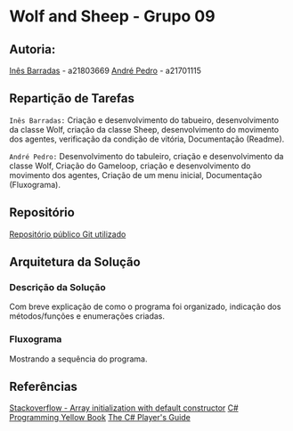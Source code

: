 # Wolf and Sheep - Grupo 09

## Autoria:
[Inês Barradas](https://github.com/kiray96) - a21803669
[André Pedro](https://github.com/andre-pedro) - a21701115  

## Repartição de Tarefas
```Inês Barradas:``` Criação e desenvolvimento do tabueiro, desenvolvimento da classe Wolf, criação da classe Sheep, desenvolvimento do movimento dos agentes, 
verificação da condição de vitória, Documentação (Readme).

```André Pedro:``` Desenvolvimento do tabuleiro, criação e desenvolvimento da classe Wolf, Criação do Gameloop, criação e desenvolvimento do movimento dos agentes, 
Criação de um menu inicial, Documentação (Fluxograma).


## Repositório 
[Repositório público Git utilizado](https://github.com/andre-pedro/projeto1lp1)

## Arquitetura da Solução

### Descrição da Solução
Com breve explicação de como o programa foi organizado, indicação dos
métodos/funções e enumerações criadas.
### Fluxograma
Mostrando a sequência do programa.

## Referências
[Stackoverflow - Array initialization with default constructor](https://stackoverflow.com/questions/4839470/array-initialization-with-default-constructor)
[C# Programming Yellow Book](https://static1.squarespace.com/static/5019271be4b0807297e8f404/t/5824ad58f7e0ab31fc216843/1478798685347/CSharp+Book+2016+Rob+Miles+8.2.pdf)
[The C# Player's Guide](http://starboundsoftware.com/books/c-sharp/CSharpPlayersGuide-Sample.pdf)